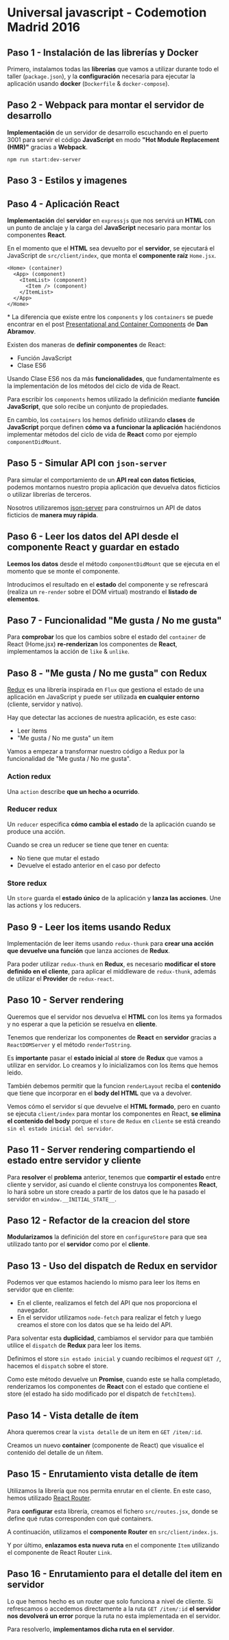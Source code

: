 # Universal javascript - Codemotion Madrid 2016

## Paso 1 - Instalación de las librerías y Docker

Primero, instalamos todas las **librerías** que vamos a utilizar durante todo el taller (`package.json`), y la **configuración**
necesaria para ejecutar la aplicación usando **docker** (`Dockerfile` & `docker-compose`).

## Paso 2 - Webpack para montar el servidor de desarrollo

**Implementación** de un servidor de desarrollo escuchando en el puerto 3001 para servir el código **JavaScript** en modo **"Hot
Module Replacement (HMR)"** gracias a **Webpack**.

```
npm run start:dev-server
```

## Paso 3 - Estilos y imagenes

## Paso 4 - Aplicación React

**Implementación** del **servidor** en `expressjs` que nos servirá un **HTML** con un punto de anclaje y la carga
del **JavaScript** necesario para montar los componentes **React**.

En el momento que el **HTML** sea devuelto por el **servidor**, se ejecutará el JavaScript de `src/client/index`, que monta el
**componente raíz** `Home.jsx`.

```
<Home> (container)
  <App> (component)
    <ItemList> (component)
      <Item /> (component)
    </ItemList>
  </App>
</Home>
```

\* La diferencia que existe entre los `components` y los `containers` se puede encontrar en el post
[Presentational and Container
Components](https://medium.com/@dan_abramov/smart-and-dumb-components-7ca2f9a7c7d0#.kg8l6lrgo) de **Dan Abramov**.

Existen dos maneras de **definir componentes** de React:

* Función JavaScript
* Clase ES6

Usando Clase ES6 nos da más **funcionalidades**, que fundamentalmente es la implementación de los métodos del ciclo de vida de
React.

Para escribir los `components` hemos utilizado la definición mediante **función JavaScript**, que solo recibe un conjunto de
propiedades.

En cambio, los `containers` los hemos definido utilizando **clases** de **JavaScript** porque definen **cómo va a
funcionar la aplicación** haciéndonos implementar métodos del ciclo de vida de **React** como por ejemplo `componentDidMount`.

## Paso 5 - Simular API con `json-server`

Para simular el comportamiento de un **API real con datos ficticios**, podemos montarnos nuestro propia aplicación que devuelva
datos ficticios o utilizar librerías de terceros.

Nosotros utilizaremos
[json-server](https://github.com/typicode/json-server) para construirnos un API de datos ficticios de **manera muy
rápida**.

## Paso 6 - Leer los datos del API desde el componente React y guardar en estado

**Leemos los datos** desde el método `componentDidMount` que se ejecuta en el momento que se monte el componente.

Introducimos el resultado en el **estado** del componente y se refrescará (realiza un `re-render` sobre el DOM virtual) 
  mostrando el **listado de elementos**.

## Paso 7 - Funcionalidad "Me gusta / No me gusta"

Para **comprobar** los que los cambios sobre el estado del `container` de React (Home.jsx) **re-renderizan** los componentes de
**React**, implementamos la acción de `like` & `unlike`.

## Paso 8 - "Me gusta / No me gusta" con Redux

[Redux](http://redux.js.org/) es una librería inspirada en `Flux` que gestiona el estado de una aplicación en
JavaScript y puede ser utilizada **en cualquier entorno** (cliente, servidor y nativo).

Hay que detectar las acciones de nuestra aplicación, es este caso:

* Leer items
* "Me gusta / No me gusta" un ítem

Vamos a empezar a transformar nuestro código a Redux por la funcionalidad de "Me gusta / No me gusta".

### Action redux

Una `action` describe **que un hecho a ocurrido**.

### Reducer redux

Un `reducer` especifica **cómo cambia el estado** de la aplicación cuando se produce una acción.

Cuando se crea un reducer se tiene que tener en cuenta:

* No tiene que mutar el estado
* Devuelve el estado anterior en el caso por defecto

### Store redux

Un `store` guarda el **estado único** de la aplicación y **lanza las acciones**. Une las actions y los reducers.

## Paso 9 - Leer los items usando Redux

Implementación de leer items usando `redux-thunk` para **crear una acción que devuelve una función** que lanza acciones de
**Redux**.

Para poder utilizar `redux-thunk` en **Redux**, es necesario **modificar el store definido en el cliente**, para aplicar el
middleware de `redux-thunk`, además de utilizar el **Provider** de `redux-react`.

## Paso 10 - Server rendering

Queremos que el servidor nos devuelva el **HTML** con los items ya formados y no esperar a
que la petición se resuelva en **cliente**.

Tenemos que renderizar los componentes de **React** en **servidor** gracias a `ReactDOMServer` y el método `renderToString`.

Es **importante** pasar el **estado inicial** al **store** de **Redux** que vamos a utilizar en servidor. Lo creamos y lo
inicializamos con los ítems que hemos leido.

También debemos permitir que la funcion `renderLayout` reciba el **contenido** que tiene que incorporar
en el **body del HTML** que va a devolver.

Vemos cómo el servidor sí que devuelve el **HTML formado**, pero en cuanto se ejecuta
`client/index` para montar los componentes en React, **se elimina el contenido del body** porque el `store` de
`Redux` en `cliente` se está creando `sin el estado inicial del servidor`.

## Paso 11 - Server rendering compartiendo el estado entre servidor y cliente

Para **resolver** el **problema** anterior, tenemos que **compartir el estado** entre cliente y servidor,
así cuando el cliente construya los componentes **React**, lo hará sobre un store creado a partir de los datos que le ha
pasado el servidor en `window.__INITIAL_STATE__`.

## Paso 12 - Refactor de la creacion del store

**Modularizamos** la definición del store en `configureStore` para que sea utilizado tanto por el **servidor** como por el
**cliente**.

## Paso 13 - Uso del dispatch de Redux en servidor

Podemos ver que estamos haciendo lo mismo para leer los ítems en servidor que en cliente:

* En el cliente, realizamos el fetch del API que nos proporciona el navegador.
* En el servidor utilizamos `node-fetch` para realizar el fetch y luego creamos el store con los datos que se ha leido
del API.

Para solventar esta **duplicidad**, cambiamos el servidor para que también utilice el `dispatch` de **Redux** para leer los
items.

Definimos el store `sin estado inicial` y cuando recibimos el *request* `GET /`, hacemos el
`dispatch` sobre el store.

Como este método devuelve un **Promise**, cuando este se halla completado, renderizamos los
componentes de **React** con el estado que contiene el store (el estado ha sido modificado por el dispatch de `fetchItems`).

## Paso 14 - Vista detalle de ítem

Ahora queremos crear la `vista detalle` de un item en `GET /item/:id`.

Creamos un nuevo **container** (componente de React) que visualice el contenido del detalle de un ñítem.

## Paso 15 - Enrutamiento vista detalle de ítem

Utilizamos la librería que nos permita enrutar en el cliente. En este caso, hemos utilizado
[React Router](https://github.com/ReactTraining/react-router).

Para **configurar** esta librería, creamos el fichero `src/routes.jsx`, donde se define qué rutas corresponden con qué
containers.

A continuación, utilizamos el **componente Router** en `src/client/index.js`.

Y por último, **enlazamos esta nueva ruta** en el componente `Item` utilizando el componente de React Router `Link`.

## Paso 16 - Enrutamiento para el detalle del item en servidor

Lo que hemos hecho es un router que solo funciona a nivel de cliente. Si refrescamos o
accedemos directamente a la ruta `GET /item/:id` **el servidor nos devolverá un error** porque la ruta no esta implementada
en el servidor.

Para resolverlo, **implementamos dicha ruta en el servidor**.
